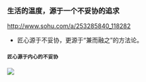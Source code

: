 ### 生活的温度，源于一个不妥协的追求
http://www.sohu.com/a/253285840_118282
- 匠心源于不妥协，更源于“兼而融之”的方法论。
#### `匠心源于内心的不妥协`
![](https://img.alicdn.com/imgextra/i4/2073466854/O1CN0120VB5kBnJdjKYXZ_!!2073466854.jpg)